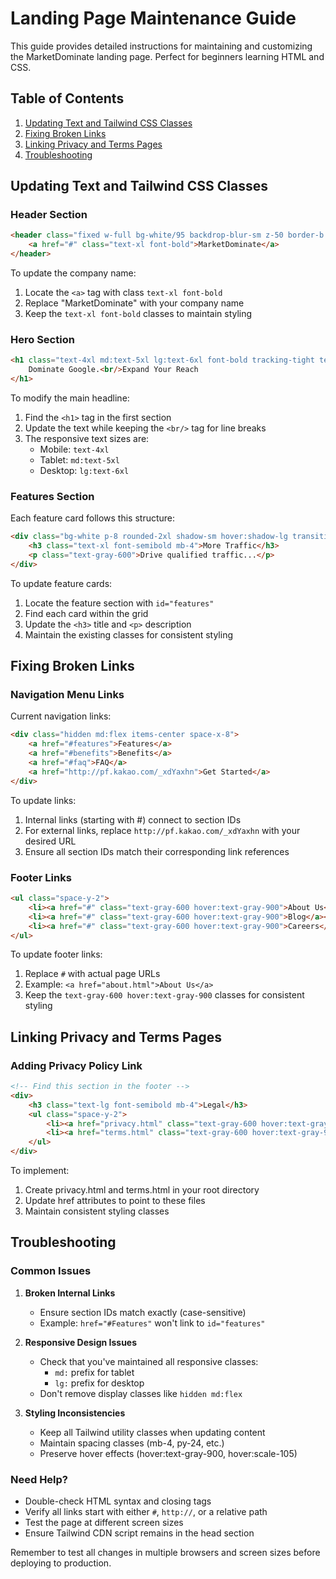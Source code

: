 # Landing Page Maintenance Guide

This guide provides detailed instructions for maintaining and customizing the MarketDominate landing page. Perfect for beginners learning HTML and CSS.

## Table of Contents
1. [Updating Text and Tailwind CSS Classes](#updating-text-and-tailwind-css-classes)
2. [Fixing Broken Links](#fixing-broken-links)
3. [Linking Privacy and Terms Pages](#linking-privacy-and-terms-pages)
4. [Troubleshooting](#troubleshooting)

## Updating Text and Tailwind CSS Classes

### Header Section
```html
<header class="fixed w-full bg-white/95 backdrop-blur-sm z-50 border-b border-gray-100">
    <a href="#" class="text-xl font-bold">MarketDominate</a>
</header>
```
To update the company name:
1. Locate the `<a>` tag with class `text-xl font-bold`
2. Replace "MarketDominate" with your company name
3. Keep the `text-xl font-bold` classes to maintain styling

### Hero Section
```html
<h1 class="text-4xl md:text-5xl lg:text-6xl font-bold tracking-tight text-gray-900 mb-8">
    Dominate Google.<br/>Expand Your Reach
</h1>
```
To modify the main headline:
1. Find the `<h1>` tag in the first section
2. Update the text while keeping the `<br/>` tag for line breaks
3. The responsive text sizes are:
   - Mobile: `text-4xl`
   - Tablet: `md:text-5xl`
   - Desktop: `lg:text-6xl`

### Features Section
Each feature card follows this structure:
```html
<div class="bg-white p-8 rounded-2xl shadow-sm hover:shadow-lg transition-all duration-300">
    <h3 class="text-xl font-semibold mb-4">More Traffic</h3>
    <p class="text-gray-600">Drive qualified traffic...</p>
</div>
```
To update feature cards:
1. Locate the feature section with `id="features"`
2. Find each card within the grid
3. Update the `<h3>` title and `<p>` description
4. Maintain the existing classes for consistent styling

## Fixing Broken Links

### Navigation Menu Links
Current navigation links:
```html
<div class="hidden md:flex items-center space-x-8">
    <a href="#features">Features</a>
    <a href="#benefits">Benefits</a>
    <a href="#faq">FAQ</a>
    <a href="http://pf.kakao.com/_xdYaxhn">Get Started</a>
</div>
```
To update links:
1. Internal links (starting with #) connect to section IDs
2. For external links, replace `http://pf.kakao.com/_xdYaxhn` with your desired URL
3. Ensure all section IDs match their corresponding link references

### Footer Links
```html
<ul class="space-y-2">
    <li><a href="#" class="text-gray-600 hover:text-gray-900">About Us</a></li>
    <li><a href="#" class="text-gray-600 hover:text-gray-900">Blog</a></li>
    <li><a href="#" class="text-gray-600 hover:text-gray-900">Careers</a></li>
</ul>
```
To update footer links:
1. Replace `#` with actual page URLs
2. Example: `<a href="about.html">About Us</a>`
3. Keep the `text-gray-600 hover:text-gray-900` classes for consistent styling

## Linking Privacy and Terms Pages

### Adding Privacy Policy Link
```html
<!-- Find this section in the footer -->
<div>
    <h3 class="text-lg font-semibold mb-4">Legal</h3>
    <ul class="space-y-2">
        <li><a href="privacy.html" class="text-gray-600 hover:text-gray-900">Privacy Policy</a></li>
        <li><a href="terms.html" class="text-gray-600 hover:text-gray-900">Terms of Service</a></li>
    </ul>
</div>
```
To implement:
1. Create privacy.html and terms.html in your root directory
2. Update href attributes to point to these files
3. Maintain consistent styling classes

## Troubleshooting

### Common Issues

1. **Broken Internal Links**
   - Ensure section IDs match exactly (case-sensitive)
   - Example: `href="#Features"` won't link to `id="features"`

2. **Responsive Design Issues**
   - Check that you've maintained all responsive classes:
     - `md:` prefix for tablet
     - `lg:` prefix for desktop
   - Don't remove display classes like `hidden md:flex`

3. **Styling Inconsistencies**
   - Keep all Tailwind utility classes when updating content
   - Maintain spacing classes (mb-4, py-24, etc.)
   - Preserve hover effects (hover:text-gray-900, hover:scale-105)

### Need Help?
- Double-check HTML syntax and closing tags
- Verify all links start with either `#`, `http://`, or a relative path
- Test the page at different screen sizes
- Ensure Tailwind CDN script remains in the head section

Remember to test all changes in multiple browsers and screen sizes before deploying to production.